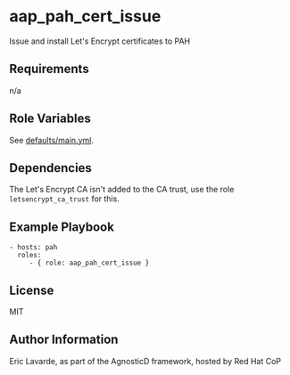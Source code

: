 aap\_pah\_cert\_issue
==================

Issue and install Let's Encrypt certificates to PAH

Requirements
------------

n/a

Role Variables
--------------

See [defaults/main.yml](defaults/main.yml).

Dependencies
------------

The Let's Encrypt CA isn't added to the CA trust, use the role `letsencrypt_ca_trust` for this.

Example Playbook
----------------

    - hosts: pah
      roles:
         - { role: aap_pah_cert_issue }

License
-------

MIT

Author Information
------------------

Eric Lavarde, as part of the AgnosticD framework, hosted by Red Hat CoP
